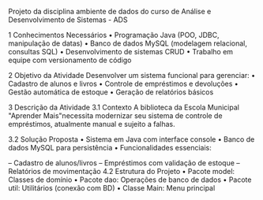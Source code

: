 Projeto da disciplina ambiente de dados do curso de Análise e Desenvolvimento de Sistemas - ADS 

1	Conhecimentos Necessários
•	Programação Java (POO, JDBC, manipulação de datas)
•	Banco de dados MySQL (modelagem relacional, consultas SQL)
•	Desenvolvimento de sistemas CRUD
•	Trabalho em equipe com versionamento de código

2	Objetivo da Atividade
Desenvolver um sistema funcional para gerenciar:
•	Cadastro de alunos e livros
•	Controle de empréstimos e devoluções
•	Gestão automática de estoque
•	Geração de relatórios básicos

3	Descrição da Atividade
3.1	Contexto
A biblioteca da Escola Municipal "Aprender Mais"necessita modernizar seu sistema de controle de empréstimos, atualmente manual e sujeito a falhas.

3.2	Solução Proposta
•	Sistema em Java com interface console
•	Banco de dados MySQL para persistência
•	Funcionalidades essenciais:
 
–	Cadastro de alunos/livros
–	Empréstimos com validação de estoque
–	Relatórios de movimentação
4.2	Estrutura do Projeto
•	Pacote model: Classes de domínio
•	Pacote dao: Operações de banco de dados
•	Pacote util: Utilitários (conexão com BD)
•	Classe Main: Menu principal
